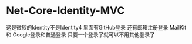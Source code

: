 # Net-Core-Identity-MVC
 这是微软的Identity不是Identity4 里面有GitHub登录 还有邮箱注册登录 MailKit  和 Google登录和普通登录 只要一个登录了就可以不用其他登录了
